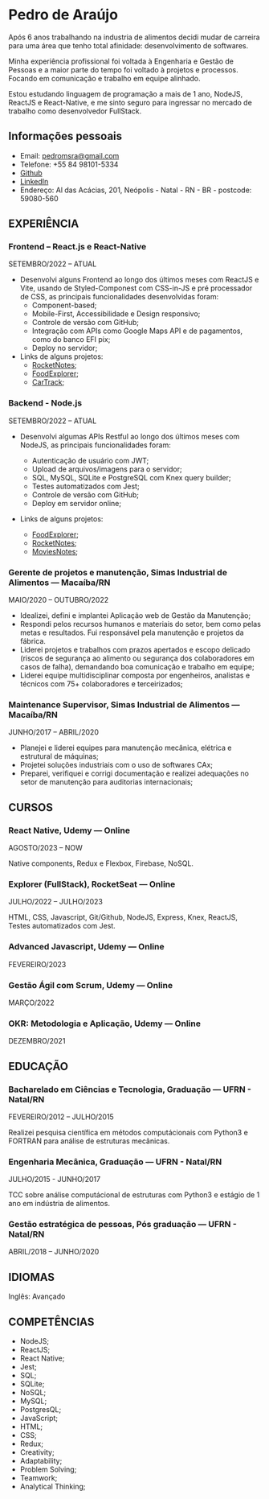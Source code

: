 # Pedro de Araújo

Após 6 anos trabalhando na industria de alimentos decidi mudar de carreira para uma área que tenho total afinidade: desenvolvimento de softwares.

Minha experiência profissional foi voltada à Engenharia e Gestão de Pessoas e a maior parte do tempo foi voltado à projetos e processos. Focando em comunicação e trabalho em equipe alinhado.

Estou estudando linguagem de programação a mais de 1 ano, NodeJS, ReactJS e React-Native, e me sinto seguro para ingressar no mercado de trabalho como desenvolvedor FullStack.

## Informações pessoais

- Email: pedromsra@gmail.com
- Telefone: +55 84 98101-5334
- [Github](https://github.com/pedromsra)
- [LinkedIn](https://www.linkedin.com/in/pedro-maur%C3%ADcio-sab%C3%B3ia-rodrigues-de-ara%C3%BAjo-aa043810a/)
- Endereço: Al das Acácias, 201, Neópolis - Natal - RN - BR - postcode: 59080-560

## EXPERIÊNCIA

### Frontend – React.js e React-Native

SETEMBRO/2022 – ATUAL

- Desenvolvi alguns Frontend ao longo dos últimos meses com ReactJS e Vite, usando de Styled-Componest com CSS-in-JS e pré processador de CSS, as principais funcionalidades desenvolvidas foram:
  - Component-based;
  - Mobile-First, Accessibilidade e Design responsivo;
  - Controle de versão com GitHub;
  - Integração com APIs como Google Maps API e de pagamentos, como do banco EFI pix;
  - Deploy no servidor;
- Links de alguns projetos:
  - [RocketNotes](https://github.com/pedromsra/rocketnotes_frontend);
  - [FoodExplorer](https://github.com/pedromsra/FoodExplorer_FE);
  - [CarTrack](https://github.com/pedromsra/vehicle_tracking_FrontEnd);
 
### Backend - Node.js

SETEMBRO/2022 – ATUAL

- Desenvolvi algumas APIs Restful ao longo dos últimos meses com NodeJS, as principais funcionalidades foram:
  - Autenticação de usuário com JWT;
  - Upload de arquivos/imagens para o servidor;
  - SQL, MySQL, SQLite e PostgreSQL com Knex query builder;
  - Testes automatizados com Jest;
  - Controle de versão com GitHub;
  - Deploy em servidor online;

- Links de alguns projetos:
  - [FoodExplorer](https://github.com/pedromsra/FoodExplorer_API);
  - [RocketNotes](https://github.com/pedromsra/rocketnotes_backend);
  - [MoviesNotes](https://github.com/pedromsra/MovieNotesBackEnd);
 
### Gerente de projetos e manutenção, Simas Industrial de Alimentos — Macaíba/RN

MAIO/2020 – OUTUBRO/2022

- Idealizei, defini e implantei Aplicação web de Gestão da Manutenção;
- Respondi pelos recursos humanos e materiais do setor, bem como pelas metas e resultados. Fui responsável pela manutenção e projetos da fábrica.
- Liderei projetos e trabalhos com prazos apertados e escopo delicado (riscos de segurança ao alimento ou segurança dos colaboradores em casos de falha), demandando boa comunicação e trabalho em equipe;
- Liderei equipe multidisciplinar composta por engenheiros, analistas e técnicos com 75+ colaboradores e terceirizados;

### Maintenance Supervisor, Simas Industrial de Alimentos — Macaíba/RN

JUNHO/2017 – ABRIL/2020

- Planejei e liderei equipes para manutenção mecânica, elétrica e estrutural de máquinas;
- Projetei soluções industriais com o uso de softwares CAx;
- Preparei, verifiquei e corrigi documentação e realizei adequações no setor de manutenção para auditorias internacionais;

## CURSOS

### React Native, Udemy — Online

AGOSTO/2023 – NOW

Native components, Redux e Flexbox, Firebase, NoSQL.

### Explorer (FullStack), RocketSeat — Online

JULHO/2022 – JULHO/2023

HTML, CSS, Javascript, Git/Github, NodeJS, Express, Knex, ReactJS, Testes automatizados com Jest.

### Advanced Javascript, Udemy — Online

FEVEREIRO/2023

### Gestão Ágil com Scrum, Udemy — Online

MARÇO/2022

### OKR: Metodologia e Aplicação, Udemy — Online

DEZEMBRO/2021

## EDUCAÇÃO

### Bacharelado em Ciências e Tecnologia, Graduação — UFRN - Natal/RN

FEVEREIRO/2012 – JULHO/2015

Realizei pesquisa científica em métodos computácionais com Python3 e FORTRAN para análise de estruturas mecânicas.

### Engenharia Mecânica, Graduação — UFRN - Natal/RN

JULHO/2015 - JUNHO/2017

TCC sobre análise computácional de estruturas com Python3 e estágio de 1 ano em indústria de alimentos.

### Gestão estratégica de pessoas, Pós graduação — UFRN - Natal/RN

ABRIL/2018 – JUNHO/2020

## IDIOMAS

Inglês: Avançado

## COMPETÊNCIAS

- NodeJS;
- ReactJS;
- React Native;
- Jest;
- SQL;
- SQLite;
- NoSQL;
- MySQL;
- PostgresQL;
- JavaScript;
- HTML;
- CSS;
- Redux;
- Creativity;
- Adaptability;
- Problem Solving;
- Teamwork;
- Analytical Thinking;
